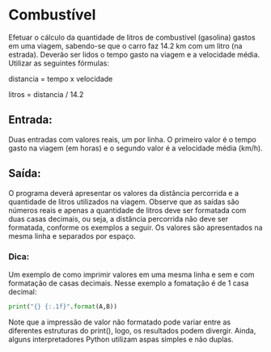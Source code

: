 # Combustível

Efetuar o cálculo da quantidade de litros de combustível (gasolina) gastos em uma viagem, sabendo-se que o carro faz 14.2 km com um litro (na estrada). Deverão ser lidos o tempo gasto na viagem e a velocidade média. Utilizar as seguintes fórmulas:

distancia = tempo x velocidade

litros = distancia / 14.2

## Entrada:

Duas entradas com valores reais, um por linha. O primeiro valor é o tempo gasto na viagem (em horas) e o segundo valor é a velocidade média (km/h).

## Saída:

O programa deverá apresentar os valores da distância percorrida e a quantidade de litros utilizados na viagem. Observe que as saídas são números reais e apenas a quantidade de litros deve ser formatada com duas casas decimais, ou seja, a distância percorrida não deve ser formatada, conforme os exemplos a seguir. Os valores são apresentados na mesma linha e separados por espaço.

### Dica:

Um exemplo de como imprimir valores em uma mesma linha e sem e com formatação de casas decimais. Nesse exemplo a fomatação é de 1 casa decimal:

```python
print("{} {:.1f}".format(A,B))
```

Note que a impressão de valor não formatado pode variar entre as diferentes estruturas do print(), logo, os resultados podem divergir. Ainda, alguns interpretadores Python utilizam aspas simples e não duplas.

